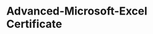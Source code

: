 # Advanced-Microsoft-Excel Certificate
<a href="https://smallpdf.com/file#s=33fa37f5-2719-4c4a-bfed-0f2f4ea36633" alt=""></a>
